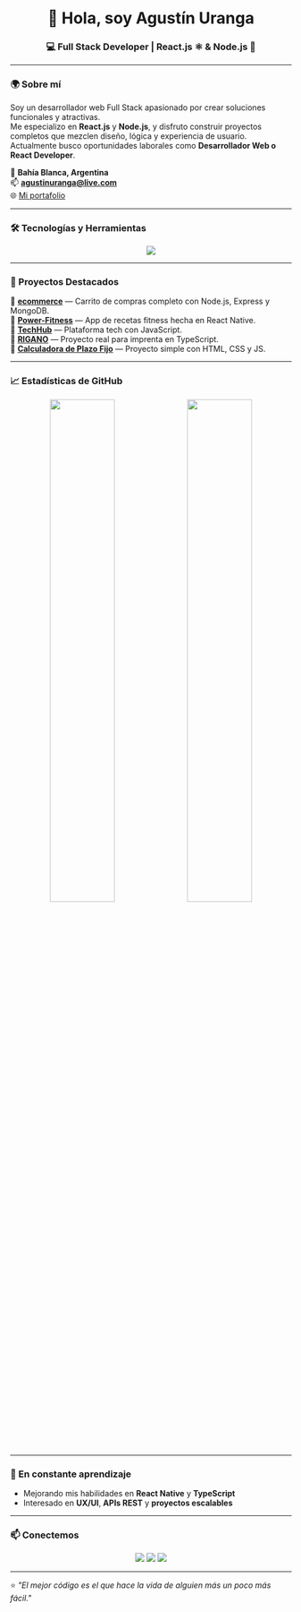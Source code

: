 <!-- Banner o presentación -->
<h1 align="center">👋 Hola, soy Agustín Uranga</h1>
<h3 align="center">💻 Full Stack Developer | React.js ⚛️ & Node.js 🚀</h3>

---

### 🌍 Sobre mí
Soy un desarrollador web Full Stack apasionado por crear soluciones funcionales y atractivas.  
Me especializo en **React.js** y **Node.js**, y disfruto construir proyectos completos que mezclen diseño, lógica y experiencia de usuario.  
Actualmente busco oportunidades laborales como **Desarrollador Web o React Developer**.

📍 **Bahía Blanca, Argentina**  
📫 **agustinuranga@live.com**  
🌐 [Mi portafolio](https://portafolio-18cv5k3vk-agustins-projects-6c505af9.vercel.app/)  

---

### 🛠️ Tecnologías y Herramientas
<p align="center">
  <img src="https://skillicons.dev/icons?i=html,css,js,react,nodejs,express,mongodb,git,github,vscode" />
</p>

---

### 🚀 Proyectos Destacados
🔹 [**ecommerce**](https://github.com/AgustinU28/ecommerce) — Carrito de compras completo con Node.js, Express y MongoDB.  
🔹 [**Power-Fitness**](https://github.com/AgustinU28/Power-Fitness) — App de recetas fitness hecha en React Native.  
🔹 [**TechHub**](https://github.com/AgustinU28/TechHub) — Plataforma tech con JavaScript.  
🔹 [**RIGANO**](https://github.com/AgustinU28/RIGANO) — Proyecto real para imprenta en TypeScript.  
🔹 [**Calculadora de Plazo Fijo**](https://github.com/AgustinU28/Calculadora-de-plazo-fijo-30-dias) — Proyecto simple con HTML, CSS y JS.  

---

### 📈 Estadísticas de GitHub
<p align="center">
  <img width="48%" src="https://github-readme-stats.vercel.app/api?username=AgustinU28&show_icons=true&theme=tokyonight" />
  <img width="48%" src="https://github-readme-streak-stats.herokuapp.com/?user=AgustinU28&theme=tokyonight" />
</p>

---

### 🧠 En constante aprendizaje
- Mejorando mis habilidades en **React Native** y **TypeScript**  
- Interesado en **UX/UI**, **APIs REST** y **proyectos escalables**

---

### 📫 Conectemos
<p align="center">
  <a href="mailto:agustinuranga@live.com"><img src="https://img.shields.io/badge/Email-D14836?style=for-the-badge&logo=gmail&logoColor=white"/></a>
  <a href="https://www.linkedin.com/in/agustinuranga/"><img src="https://img.shields.io/badge/LinkedIn-0077B5?style=for-the-badge&logo=linkedin&logoColor=white"/></a>
  <a href="https://portafolio-18cv5k3vk-agustins-projects-6c505af9.vercel.app/"><img src="https://img.shields.io/badge/Portafolio-000?style=for-the-badge&logo=vercel&logoColor=white"/></a>
</p>

---

⭐ *"El mejor código es el que hace la vida de alguien más un poco más fácil."*  
